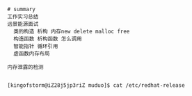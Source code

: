     # summary
    工作实习总结
    远景能源面试
      类的构造 析构 内存new delete malloc free
      构造函数 析构函数 怎么调用
      智能指针 循环引用
      虚函数内存布局
     
    内存泄露的检测
    
    
    [kingofstorm@iZ28j5jp3riZ muduo]$ cat /etc/redhat-release

    

  

